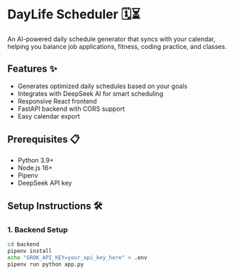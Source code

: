 # DayLife Scheduler 🗓️⏳

An AI-powered daily schedule generator that syncs with your calendar, helping you balance job applications, fitness, coding practice, and classes.

## Features ✨
- Generates optimized daily schedules based on your goals
- Integrates with DeepSeek AI for smart scheduling
- Responsive React frontend
- FastAPI backend with CORS support
- Easy calendar export

## Prerequisites 📋
- Python 3.9+
- Node.js 16+
- Pipenv
- DeepSeek API key

## Setup Instructions 🛠️

### 1. Backend Setup
```bash
cd backend
pipenv install
echo "GROK_API_KEY=your_api_key_here" > .env
pipenv run python app.py